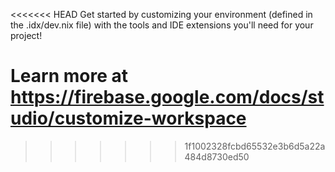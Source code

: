 <<<<<<< HEAD
Get started by customizing your environment (defined in the .idx/dev.nix file) with the tools and IDE extensions you'll need for your project!

Learn more at https://firebase.google.com/docs/studio/customize-workspace
=======
>>>>>>> 1f1002328fcbd65532e3b6d5a22a484d8730ed50
